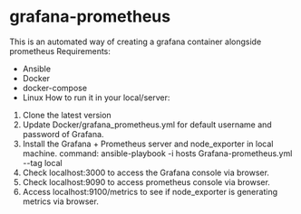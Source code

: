 # grafana-prometheus
This is an automated way of creating a grafana container alongside prometheus
Requirements:
- Ansible
- Docker
- docker-compose
- Linux
How to run it in your local/server:
1. Clone the latest version 
2. Update Docker/grafana_prometheus.yml for default username and password of Grafana.
3. Install the Grafana + Prometheus server  and node_exporter in local machine.
   command: ansible-playbook -i hosts Grafana-prometheus.yml --tag local
4. Check localhost:3000 to access the Grafana console via browser.
5. Check localhost:9090 to access prometheus console via browser.
6. Access localhost:9100/metrics to see if node_exporter is generating metrics via browser.

